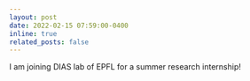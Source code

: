 ```yaml
---
layout: post
date: 2022-02-15 07:59:00-0400
inline: true
related_posts: false
---
```


I am joining DIAS lab of EPFL for a summer research internship!